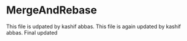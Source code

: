 # MergeAndRebase
This file is udpated by kashif abbas. 
This file is again updated by kashif abbas.
Final updated